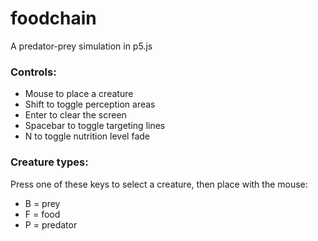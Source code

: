 # foodchain
A predator-prey simulation in p5.js

### Controls:
* Mouse to place a creature
* Shift to toggle perception areas
* Enter to clear the screen
* Spacebar to toggle targeting lines
* N to toggle nutrition level fade

### Creature types:
Press one of these keys to select a creature, then place with the mouse:
* B = prey
* F = food
* P = predator
